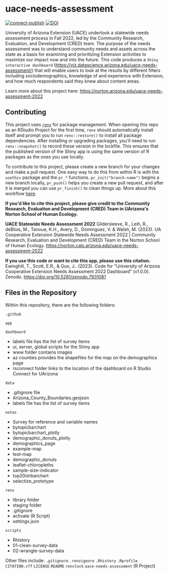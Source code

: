 # uace-needs-assessment

<!-- badges: start -->
[![connect-publish](https://github.com/cred-norton-uarizona/uace-needs-assessment/actions/workflows/connect-publish.yaml/badge.svg)](https://github.com/cred-norton-uarizona/uace-needs-assessment/actions/workflows/connect-publish.yaml)
[![DOI](https://zenodo.org/badge/DOI/10.5281/zenodo.7931081.svg)](https://doi.org/10.5281/zenodo.7931081)
<!-- badges: end -->

University of Arizona Extension (UACE) undertook a statewide needs assessment process in Fall 2022, led by the Community Research, Evaluation, and Development (CRED) team. The purpose of the needs assessment was to understand community needs and assets across the state as a basis for examining and prioritizing Extension activities to maximize our impact now and into the future. This code produces a `Shiny interactive dashboard` (https://viz.datascience.arizona.edu/uace-needs-assessment/) that will enable users to look at the results by different filters including sociodemographics, knowledge of and experience with Extension, and how much respondents said they knew about content areas.

Learn more about this project here: https://norton.arizona.edu/uace-needs-assessment-2022

## Contributing

This project uses [`renv`](https://rstudio.github.io/renv/articles/renv.html) for package management.
When opening this repo as an RStudio Project for the first time, `renv` should automatically install itself and prompt you to run `renv::restore()` to install all package dependencies.
After installing or upgrading packages, you'll need to run `renv::snapshot()` to record these version in the lockfile.
This ensures that the published version of the Shiny app is using the same version of R packages as the ones you use locally.

To contribute to this project, please create a new branch for your changes and make a pull request.
One easy way to do this from within R is with the `usethis` package and the `pr_*` functions.
`pr_init("branch-name")` begins a new branch locally, `pr_push()` helps you create a new pull request, and after it is merged you can use `pr_finish()` to clean things up.
More about this workflow [here](https://usethis.r-lib.org/articles/pr-functions.html).

**If you'd like to cite this project, please give credit to the Community Research, Evaluaiton and Development (CRED) Team in UArizona's Norton School of Human Ecology.**

**UACE Statewide Needs Assessment 2022**
Gildersleeve, R., Leih, R., deBlois, M., Tanoue, K.H., Avery, D., Dominguez, V. & Walsh, M. (2023). UA Cooperative Extension Statewide Needs Assessment 2022 | Community Research, Evaluation and Development (CRED) Team in the Norton School of Human Ecology. https://norton.cals.arizona.edu/uace-needs-assessment-2022

**If you use this code or want to cite this app, please use this citation.**
Ewinghill, T., Scott, E.R., & Guo, J.. (2023). Code for "University of Arizona Cooperative Extension Needs Assessment 2022 Dashboard" (v1.0.0). Zenodo. https://doi.org/10.5281/zenodo.7931081

## Files in the Repository

Within this repository, there are the following folders:

`.github`

`app`

`dashboard`
 - labels file has the list of survey items
 - ui, server, global scripts for the Shiny app
 - www folder contains images
 - az counties provides the shapefiles for the map on the demographics page
 - rsconnect folder links to the location of the dashboard on R Studio Connect for UArizona

`data`
  - .gitignore file
  - Arizona_County_Boundaries.geojson
  - labels file has the list of survey items

`notes`
  - Survey for reference and variable names
  - bytopicbarchart
  - bytopicbarchart_plotly
  - demographic_donuts_plotly
  - demographics_page
  - example-map
  - test-map
  - demographic_donuts
  - leaflet-chloropleths
  - sample-size-indicator
  - top20ishbarchart
  - selectize_prototype
    
`renv`
  - library folder
  - staging folder
  - .gitignore
  - activate (R Script)
  - settings.json

`scripts`
  - Rhistory
  - 01-clean-survey-data
  - 02-wrangle-survey-data

Other files include:
`.gitignore`
`.renvignore`
`.Rhistory`
`.Rprofile`
`CITATION.cff`
`LICENSE`
`README`
`renvlock`
`uace-needs-assessment` (R Project)
